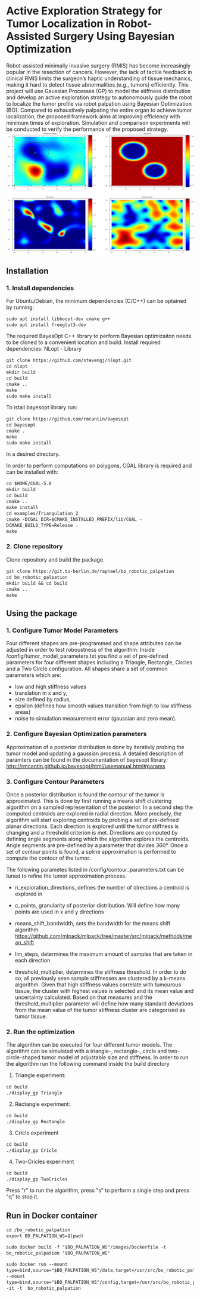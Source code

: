 # Active Exploration Strategy for Tumor Localization in Robot-Assisted Surgery Using Bayesian Optimization
Robot-assisted minimally invasive surgery (RMIS) has become increasingly popular
in the resection of cancers. However, the lack of tactile feedback in clinical RMIS limits the
surgeon’s haptic understanding of tissue mechanics, making it hard to detect tissue abnormalities
(e.g., tumors) efficiently. This project will use Gaussian Processes (GP) to model the stiffness
distribution and develop an active exploration strategy to autonomously guide the robot to localize
the tumor profile via robot palpation using Bayesian Optimization (BO). Compared to exhaustively
palpating the entire organ to achieve tumor localization, the proposed framework aims at improving
efficiency with minimum times of exploration. Simulation and comparison experiments will be
conducted to verify the performance of the proposed strategy.
![Example Image](READMEPHOTO.png)

## Installation
### 1. Install dependencies 
For Ubuntu/Debian, the minimum dependencies (C/C++) can be optained by running: 
```
sudo apt install libboost-dev cmake g++
sudo apt install freeglut3-dev

```
The required BayesOpt C++ library to perform Bayesian optimizaiton needs to be cloned to a convenient location and build. 
Install required dependencies:
NLopt - Library
```
git clone https://github.com/stevengj/nlopt.git
cd nlopt
mkdir build
cd build
cmake ..
make
sudo make install

```
To istall bayesopt library run:
```
git clone https://github.com/rmcantin/bayesopt
cd bayesopt
cmake . 
make
sudo make install
```
In a desired directory.

In order to perform computations on polygons, CGAL library is required and can be installed with:
```
cd $HOME/CGAL-5.6
mkdir build
cd build
cmake ..                                                                          
make install                                                                      
cd examples/Triangulation_2                                                       
cmake -DCGAL_DIR=$CMAKE_INSTALLED_PREFIX/lib/CGAL -DCMAKE_BUILD_TYPE=Release .    
make                                                                             
```
### 2. Clone repository
Clone repository and build the package.
```
git clone https://git.tu-berlin.de/raphael/bo_robotic_palpation
cd bo_robotic_palpation
mkdir build && cd build
cmake ..
make
```
## Using the package 
### 1. Configure Tumor Model Parameters
Four different shapes are pre-programmed and shape attributes can be adjusted in order to test roboustness of the algorithm. Inside /config/tumor_model_parameters.txt you find a set of pre-defined parameters for four different shapes including a Triangle, Rectangle, Circles and a Two Circle configuration. All shapes share a set of common parameters which are:
-   low and high stiffness values
-   translation in x and y,
-   size defined by radius,
-   epsilon (defines how smooth values transition from high to low stiffness areas)
-   noise to simulation measurement error (gaussian and zero mean).

### 2. Configure Bayesian Optimization parameters
Approximation of a posterior distribution is done by iterativly probing the tumor model and updating a gaussian process. A detailed description of paramters can be found in the documentation of bayesopt library: http://rmcantin.github.io/bayesopt/html/usemanual.html#params
### 3. Configure Contour Parameters
Once a posterior distribution is found the contour of the tumor is approximated. This is done by first running a means shift clustering algorithm on a sampled representation of the posterior. In a second step the computed centroids are explored in radial direction.
More precisely, the algorithm will start exploring centroids by probing a set of pre-defined planar directions. Each direction is explored until the tumor stiffness is changing and a threshold criterion is met. Directions are computed by defining angle segments along which the algorithm explores the centroids. Angle segments are pre-defined by a parameter that divides 360°. Once a set of contour points is found, a spline approximation is performed to compute the contour of the tumor.

The following parametes listed in /config/contour_parameters.txt can be tuned to refine the tumor approximation process. 
- n_exploration_directions, defines the number of directions a centroid is explored in
- c_points, granularity of posterior distribution. Will define how many points are used in x and y directions
-  means_shift_bandwidth, sets the bandwidth for the means shift algorithm https://github.com/mlpack/mlpack/tree/master/src/mlpack/methods/mean_shift
-   lim_steps, determines the maximum amount of samples that are taken in each direction

-   threshold_multiplier, determines the stiffness threshold. In order to do so, all previously seen sample stiffnesses are clustered by a k-means algorithm. Given that high stiffness values correlate with tumourous tissue, the cluster with highest values is selected and its mean value and uncertainty calculated. Based on that measures and the threshold_multiplier parameter will define how many standard deviations from the mean value of the tumor stiffness cluster are categorised as tumor tissue. 

### 2. Run the optimization
The algorithm can be executed for four different tumor models. The algorithm can be simulated with a triangle-, rectangle-, circle and two-circle-shaped tumor model of adjustable size and stiffness.
In order to run the algorithm run the following command inside the build directory 
1. Triangle experiment:
```
cd build
./display_gp Triangle
```
2. Rectangle experiment:
```
cd build
./display_gp Rectangle
```
3. Cricle experiment
```
cd build
./display_gp Cricle
```
4. Two-Cricles experiment
```
cd build
./display_gp TwoCricles
```
Press "r" to run the algorithm, press "s" to perform a single step and press "q" to stop it.


## Run in Docker container

```
cd /bo_robotic_palpation
export BO_PALPATION_WS=$(pwd)
```
```
sudo docker build -f "$BO_PALPATION_WS"/images/Dockerfile -t bo_robotic_palpation "$BO_PALPATION_WS"
```
```
sudo docker run --mount type=bind,source="$BO_PALPATION_WS"/data,target=/usr/src/bo_robotic_palpation/data --mount type=bind,source="$BO_PALPATION_WS"/config,target=/usr/src/bo_robotic_palpation/config -it -t  bo_robotic_palpation
```

